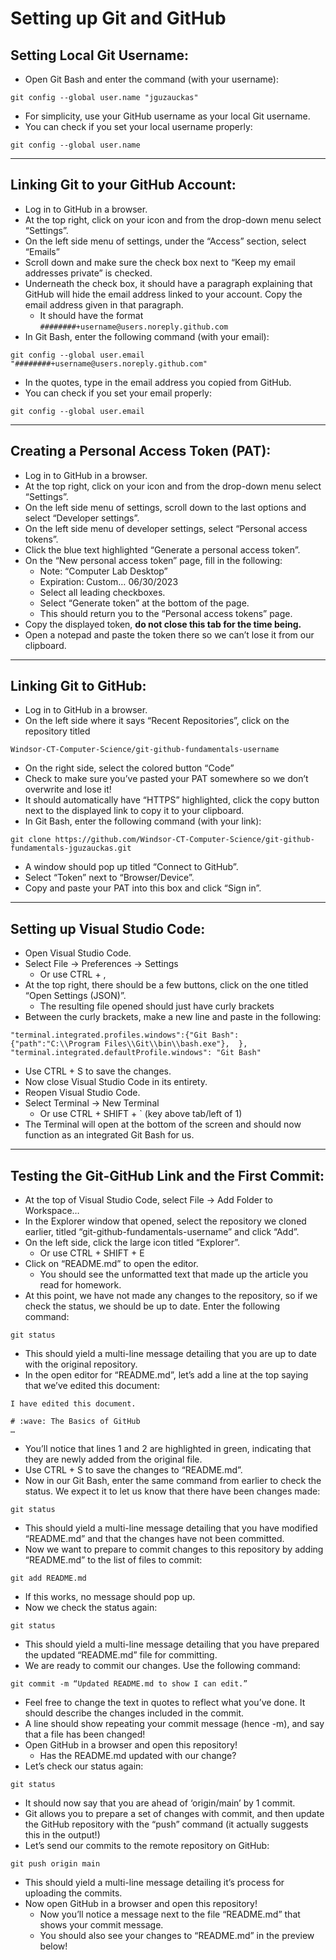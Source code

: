 # Setting up Git and GitHub

## Setting Local Git Username:

- Open Git Bash and enter the command (with your username):

```
git config --global user.name "jguzauckas"
```

- For simplicity, use your GitHub username as your local Git username.
- You can check if you set your local username properly:

```
git config --global user.name
```

---

## Linking Git to your GitHub Account:

- Log in to GitHub in a browser.
- At the top right, click on your icon and from the drop-down menu select “Settings”.
- On the left side menu of settings, under the “Access” section, select “Emails”
- Scroll down and make sure the check box next to “Keep my email addresses private” is checked.
- Underneath the check box, it should have a paragraph explaining that GitHub will hide the email address linked to your account. Copy the email address given in that paragraph.
  - It should have the format `########+username@users.noreply.github.com`
- In Git Bash, enter the following command (with your email):

```
git config --global user.email "########+username@users.noreply.github.com"
```

- In the quotes, type in the email address you copied from GitHub.
- You can check if you set your email properly:

```
git config --global user.email
```

---

## Creating a Personal Access Token (PAT):

- Log in to GitHub in a browser.
- At the top right, click on your icon and from the drop-down menu select “Settings”.
- On the left side menu of settings, scroll down to the last options and select “Developer settings”.
- On the left side menu of developer settings, select “Personal access tokens”.
- Click the blue text highlighted “Generate a personal access token”.
- On the “New personal access token” page, fill in the following:
  - Note: “Computer Lab Desktop”
  - Expiration: Custom… 06/30/2023
  - Select all leading checkboxes.
  - Select “Generate token” at the bottom of the page.
  - This should return you to the “Personal access tokens” page.
- Copy the displayed token, **do not close this tab for the time being.**
- Open a notepad and paste the token there so we can’t lose it from our clipboard.

---

## Linking Git to GitHub:

- Log in to GitHub in a browser.
- On the left side where it says “Recent Repositories”, click on the repository titled

```
Windsor-CT-Computer-Science/git-github-fundamentals-username
```

- On the right side, select the colored button “Code”
- Check to make sure you’ve pasted your PAT somewhere so we don’t overwrite and lose it!
- It should automatically have “HTTPS” highlighted, click the copy button next to the displayed link to copy it to your clipboard.
- In Git Bash, enter the following command (with your link):

```
git clone https://github.com/Windsor-CT-Computer-Science/git-github-fundamentals-jguzauckas.git
```

- A window should pop up titled “Connect to GitHub”.
- Select “Token” next to “Browser/Device”.
- Copy and paste your PAT into this box and click “Sign in”.

---

## Setting up Visual Studio Code:

- Open Visual Studio Code.
- Select File → Preferences → Settings
  - Or use CTRL + ,
- At the top right, there should be a few buttons, click on the one titled “Open Settings (JSON)”.
  - The resulting file opened should just have curly brackets
- Between the curly brackets, make a new line and paste in the following:

```
"terminal.integrated.profiles.windows":{"Git Bash":{"path":"C:\\Program Files\\Git\\bin\\bash.exe"},  },
"terminal.integrated.defaultProfile.windows": "Git Bash"
```

- Use CTRL + S to save the changes.
- Now close Visual Studio Code in its entirety.
- Reopen Visual Studio Code.
- Select Terminal → New Terminal
  - Or use CTRL + SHIFT + ` (key above tab/left of 1)
- The Terminal will open at the bottom of the screen and should now function as an integrated Git Bash for us.

---

## Testing the Git-GitHub Link and the First Commit:

- At the top of Visual Studio Code, select File → Add Folder to Workspace…
- In the Explorer window that opened, select the repository we cloned earlier, titled “git-github-fundamentals-username” and click “Add”.
- On the left side, click the large icon titled “Explorer”.
  - Or use CTRL + SHIFT + E
- Click on “README.md” to open the editor.
  - You should see the unformatted text that made up the article you read for homework.
- At this point, we have not made any changes to the repository, so if we check the status, we should be up to date. Enter the following command:

```
git status
```

- This should yield a multi-line message detailing that you are up to date with the original repository.
- In the open editor for “README.md”, let’s add a line at the top saying that we’ve edited this document:

```
I have edited this document.

# :wave: The Basics of GitHub
…
```

- You’ll notice that lines 1 and 2 are highlighted in green, indicating that they are newly added from the original file.
- Use CTRL + S to save the changes to “README.md”.
- Now in our Git Bash, enter the same command from earlier to check the status. We expect it to let us know that there have been changes made:

```
git status
```

- This should yield a multi-line message detailing that you have modified “README.md” and that the changes have not been committed.
- Now we want to prepare to commit changes to this repository by adding “README.md” to the list of files to commit:

```
git add README.md
```

- If this works, no message should pop up.
- Now we check the status again:

```
git status
```

- This should yield a multi-line message detailing that you have prepared the updated “README.md” file for committing.
- We are ready to commit our changes. Use the following command:

```
git commit -m “Updated README.md to show I can edit.”
```

- Feel free to change the text in quotes to reflect what you’ve done. It should describe the changes included in the commit.
- A line should show repeating your commit message (hence -m), and say that a file has been changed!
- Open GitHub in a browser and open this repository!
  - Has the README.md updated with our change?
- Let’s check our status again:

```
git status
```

- It should now say that you are ahead of ‘origin/main’ by 1 commit.
- Git allows you to prepare a set of changes with commit, and then update the GitHub repository with the “push” command (it actually suggests this in the output!)
- Let’s send our commits to the remote repository on GitHub:

```
git push origin main
```

- This should yield a multi-line message detailing it’s process for uploading the commits.
- Now open GitHub in a browser and open this repository!
  - Now you’ll notice a message next to the file “README.md” that shows your commit message.
  - You should also see your changes to “README.md” in the preview below!
